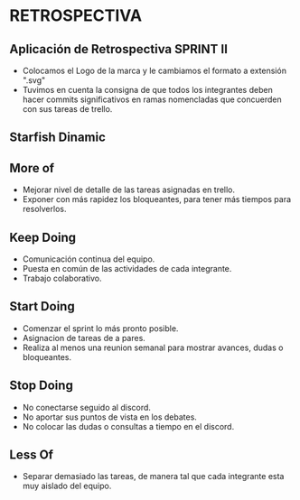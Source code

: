# RETROSPECTIVA

## Aplicación de Retrospectiva SPRINT II

* Colocamos el Logo de la marca y le cambiamos el formato a extensión ".svg"
* Tuvimos en cuenta la consigna de que todos los integrantes deben hacer commits significativos en
ramas nomencladas que concuerden con sus tareas de trello.

## Starfish Dinamic

## More of

* Mejorar nivel de detalle de las tareas asignadas en trello.
* Exponer con más rapidez los bloqueantes, para tener más tiempos para resolverlos.


## Keep Doing

* Comunicación continua del equipo.
* Puesta en común de las actividades de cada integrante.
* Trabajo colaborativo.


## Start Doing

* Comenzar el sprint lo más pronto posible.
* Asignacion de tareas de a pares.
* Realiza al menos una reunion semanal para mostrar avances, dudas o bloqueantes.


## Stop Doing

* No conectarse seguido al discord.
* No aportar sus puntos de vista en los debates.
* No colocar las dudas o consultas a tiempo en el discord.


## Less Of

* Separar demasiado las tareas, de manera tal que cada integrante esta muy aislado del equipo.







